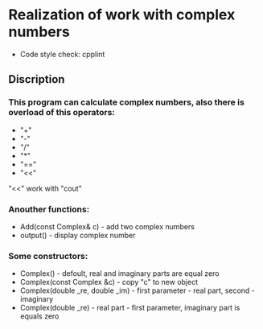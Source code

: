 # Realization of work with complex numbers

* Code style check: cpplint


## Discription

### This program can calculate complex numbers, also there is overload of this operators:
* "+"
* "-"
* "/"
* "*"
* "=="
* "<<"  

"<<" work with "cout"

### Anouther functions:
* Add(const Complex& c) - add two complex numbers
* output() - display complex number

### Some constructors:
* Complex() - defoult, real and imaginary parts are equal zero
* Complex(const Complex &c) - copy "c" to new object
* Complex(double _re, double _im) - first parameter - real part, second - imaginary
* Complex(double _re) - real part - first parameter, imaginary part is equals zero
